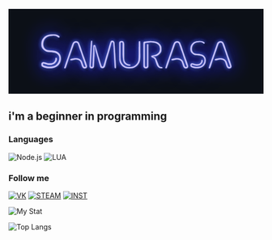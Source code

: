 [![Samurasa](./assets/samurasa.gif)](https://vk.com/samurasa)

## i'm a beginner in programming


### Languages
![Node.js](https://img.shields.io/badge/Node.js-131723?style=for-the-badge&logo=Node.js&logoColor=73aa63)
![LUA](https://img.shields.io/badge/Lua-131723?style=for-the-badge&logo=Lua&logoColor=04046a)

### Follow me
[![VK](https://img.shields.io/badge/VK-131723?style=for-the-badge&logo=VK&logoColor=)](https://vk.com/samurasa)
[![STEAM](https://img.shields.io/badge/STEAM-131723?style=for-the-badge&logo=STEAM&logoColor=)](https://steamcommunity.com/id/samurasa/)
[![INST](https://img.shields.io/badge/Instagram-131723?style=for-the-badge&logo=instagram&logoColor=)](https://www.instagram.com/samurasaone/)

![My Stat](https://github-readme-stats.vercel.app/api?username=samurasa&show_icons=true&title_color=002ff&bg_color=0d1117&text_color=bdd1d9&hide_border=1&count_private=1&include_all_commits=1&hide=contribs,prs)

![Top Langs](https://github-readme-stats.vercel.app/api/top-langs/?username=samurasa&layout=compact&bg_color=0d1117&hide_border=1)